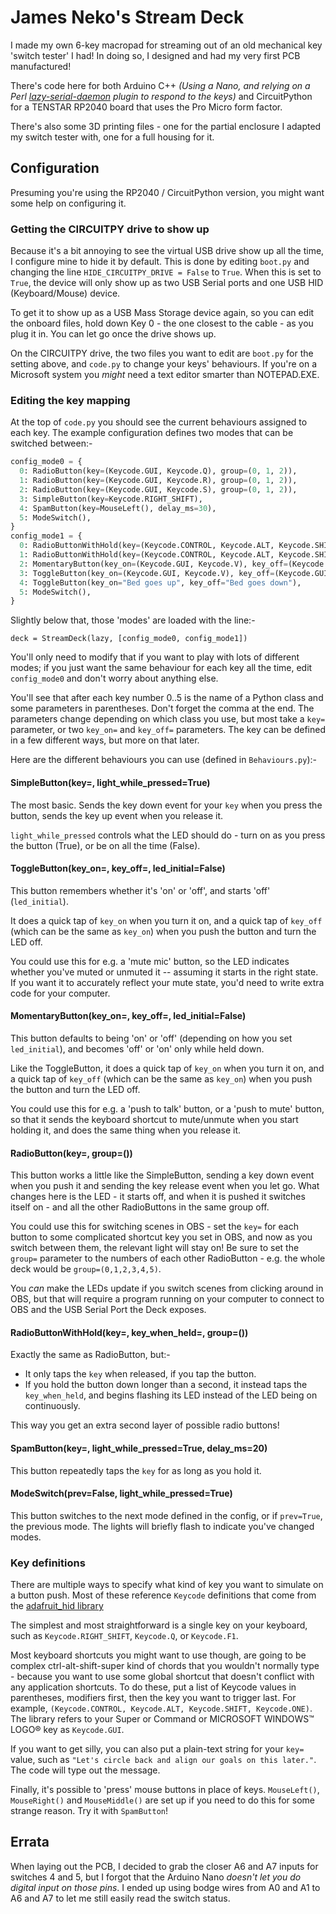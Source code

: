 # James Neko's Stream Deck

I made my own 6-key macropad for streaming out of an old mechanical key 'switch tester' I had! In doing so, I designed and had my very first PCB manufactured!

There's code here for both Arduino C++ _(Using a Nano, and relying on a Perl [lazy-serial-daemon](https://github.com/james-clark-au/lazy-serial-daemon) plugin to respond to the keys)_ and CircuitPython for a TENSTAR RP2040 board that uses the Pro Micro form factor.

There's also some 3D printing files - one for the partial enclosure I adapted my switch tester with, one for a full housing for it.


## Configuration

Presuming you're using the RP2040 / CircuitPython version, you might want some help on configuring it.

### Getting the CIRCUITPY drive to show up

Because it's a bit annoying to see the virtual USB drive show up all the time, I configure mine to hide it by default. This is done by editing `boot.py` and changing the line `HIDE_CIRCUITPY_DRIVE = False` to `True`. When this is set to `True`, the device will only show up as two USB Serial ports and one USB HID (Keyboard/Mouse) device.

To get it to show up as a USB Mass Storage device again, so you can edit the onboard files, hold down Key 0 - the one closest to the cable - as you plug it in. You can let go once the drive shows up.

On the CIRCUITPY drive, the two files you want to edit are `boot.py` for the setting above, and `code.py` to change your keys' behaviours. If you're on a Microsoft system you _might_ need a text editor smarter than NOTEPAD.EXE.

### Editing the key mapping

At the top of `code.py` you should see the current behaviours assigned to each key. The example configuration defines two modes that can be switched between:-

```python
config_mode0 = {
  0: RadioButton(key=(Keycode.GUI, Keycode.Q), group=(0, 1, 2)),
  1: RadioButton(key=(Keycode.GUI, Keycode.R), group=(0, 1, 2)),
  2: RadioButton(key=(Keycode.GUI, Keycode.S), group=(0, 1, 2)),
  3: SimpleButton(key=Keycode.RIGHT_SHIFT),
  4: SpamButton(key=MouseLeft(), delay_ms=30),
  5: ModeSwitch(),
}
config_mode1 = {
  0: RadioButtonWithHold(key=(Keycode.CONTROL, Keycode.ALT, Keycode.SHIFT, Keycode.ONE), key_when_held="Hello", group=(0, 1)),
  1: RadioButtonWithHold(key=(Keycode.CONTROL, Keycode.ALT, Keycode.SHIFT, Keycode.TWO), key_when_held="World", group=(0, 1)),
  2: MomentaryButton(key_on=(Keycode.GUI, Keycode.V), key_off=(Keycode.GUI, Keycode.V), led_initial=False),
  3: ToggleButton(key_on=(Keycode.GUI, Keycode.V), key_off=(Keycode.GUI, Keycode.V), led_initial=True),
  4: ToggleButton(key_on="Bed goes up", key_off="Bed goes down"),
  5: ModeSwitch(),
}
```

Slightly below that, those 'modes' are loaded with the line:-
```
deck = StreamDeck(lazy, [config_mode0, config_mode1])
```

You'll only need to modify that if you want to play with lots of different modes; if you just want the same behaviour for each key all the time, edit `config_mode0` and don't worry about anything else.

You'll see that after each key number 0..5 is the name of a Python class and some parameters in parentheses. Don't forget the comma at the end. The parameters change depending on which class you use, but most take a `key=` parameter, or two `key_on=` and `key_off=` parameters. The key can be defined in a few different ways, but more on that later.

Here are the different behaviours you can use (defined in `Behaviours.py`):-

#### SimpleButton(key=, light_while_pressed=True)

The most basic. Sends the key down event for your `key` when you press the button, sends the key up event when you release it.

`light_while_pressed` controls what the LED should do - turn on as you press the button (True), or be on all the time (False).

#### ToggleButton(key_on=, key_off=, led_initial=False)

This button remembers whether it's 'on' or 'off', and starts 'off' (`led_initial`).

It does a quick tap of `key_on` when you turn it on, and a quick tap of `key_off` (which can be the same as `key_on`) when you push the button and turn the LED off.

You could use this for e.g. a 'mute mic' button, so the LED indicates whether you've muted or unmuted it -- assuming it starts in the right state. If you want it to accurately reflect your mute state, you'd need to write extra code for your computer.

#### MomentaryButton(key_on=, key_off=, led_initial=False)

This button defaults to being 'on' or 'off' (depending on how you set `led_initial`), and becomes 'off' or 'on' only while held down.

Like the ToggleButton, it does a quick tap of `key_on` when you turn it on, and a quick tap of `key_off` (which can be the same as `key_on`) when you push the button and turn the LED off.

You could use this for e.g. a 'push to talk' button, or a 'push to mute' button, so that it sends the keyboard shortcut to mute/unmute when you start holding it, and does the same thing when you release it.

#### RadioButton(key=, group=())

This button works a little like the SimpleButton, sending a key down event when you push it and sending the key release event when you let go. What changes here is the LED - it starts off, and when it is pushed it switches itself on - and all the other RadioButtons in the same group off.

You could use this for switching scenes in OBS - set the `key=` for each button to some complicated shortcut key you set in OBS, and now as you switch between them, the relevant light will stay on! Be sure to set the `group=` parameter to the numbers of each other RadioButton - e.g. the whole deck would be `group=(0,1,2,3,4,5)`.

You _can_ make the LEDs update if you switch scenes from clicking around in OBS, but that will require a program running on your computer to connect to OBS and the USB Serial Port the Deck exposes.

#### RadioButtonWithHold(key=, key_when_held=, group=())

Exactly the same as RadioButton, but:-

- It only taps the `key` when released, if you tap the button.
- If you hold the button down longer than a second, it instead taps the `key_when_held`, and begins flashing its LED instead of the LED being on continuously.

This way you get an extra second layer of possible radio buttons!

#### SpamButton(key=, light_while_pressed=True, delay_ms=20)

This button repeatedly taps the `key` for as long as you hold it.

#### ModeSwitch(prev=False, light_while_pressed=True)

This button switches to the next mode defined in the config, or if `prev=True`, the previous mode. The lights will briefly flash to indicate you've changed modes.

### Key definitions

There are multiple ways to specify what kind of key you want to simulate on a button push. Most of these reference `Keycode` definitions that come from the [adafruit_hid library](https://docs.circuitpython.org/projects/hid/en/latest/api.html#adafruit_hid.keycode.Keycode)

The simplest and most straightforward is a single key on your keyboard, such as `Keycode.RIGHT_SHIFT`, `Keycode.Q`, or `Keycode.F1`.

Most keyboard shortcuts you might want to use though, are going to be complex ctrl-alt-shift-super kind of chords that you wouldn't normally type - because you want to use some global shortcut that doesn't conflict with any application shortcuts. To do these, put a list of Keycode values in parentheses, modifiers first, then the key you want to trigger last. For example, `(Keycode.CONTROL, Keycode.ALT, Keycode.SHIFT, Keycode.ONE)`. The library refers to your Super or Command or MICROSOFT WINDOWS™ LOGO® key as `Keycode.GUI`.

If you want to get silly, you can also put a plain-text string for your `key=` value, such as `"Let's circle back and align our goals on this later."`. The code will type out the message.

Finally, it's possible to 'press' mouse buttons in place of keys. `MouseLeft()`, `MouseRight()` and `MouseMiddle()` are set up if you need to do this for some strange reason. Try it with `SpamButton`!

## Errata

When laying out the PCB, I decided to grab the closer A6 and A7 inputs for switches 4 and 5, but I forgot that the Arduino Nano _doesn't let you do digital input on those pins_. I ended up using bodge wires from A0 and A1 to A6 and A7 to let me still easily read the switch status.

